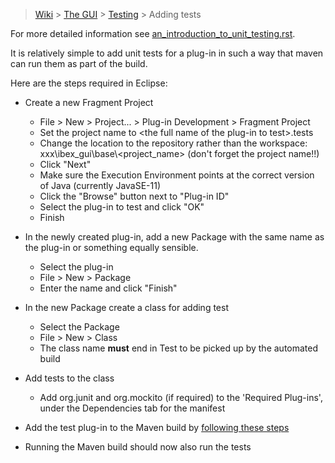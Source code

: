 > [Wiki](Home) > [The GUI](The-GUI) > [Testing](GUI-Testing) > Adding tests

For more detailed information see [an_introduction_to_unit_testing.rst](https://github.com/ISISComputingGroup/ibex_developers_manual/wiki/An-Introduction-to-Unit-Testing).

It is relatively simple to add unit tests for a plug-in in such a way that maven can run them as part of the build.

Here are the steps required in Eclipse:

* Create a new Fragment Project
    * File > New > Project... > Plug-in Development > Fragment Project
    * Set the project name to \<the full name of the plug-in to test\>.tests
    * Change the location to the repository rather than the workspace: xxx\ibex_gui\base\\\<project_name> (don't forget the project name!!)
    * Click "Next"
    * Make sure the Execution Environment points at the correct version of Java (currently JavaSE-11)
    * Click the "Browse" button next to "Plug-in ID" 
    * Select the plug-in to test and click "OK"
    * Finish
    
* In the newly created plug-in, add a new Package with the same name as the plug-in or something equally sensible.
    * Select the plug-in
    * File > New > Package
    * Enter the name and click "Finish"
    
* In the new Package create a class for adding test
    * Select the Package
    * File > New > Class
    * The class name **must** end in Test to be picked up by the automated build
    
* Add tests to the class
    * Add org.junit and org.mockito (if required) to the 'Required Plug-ins', under the Dependencies tab for the manifest

* Add the test plug-in to the Maven build by [following these steps](https://github.com/ISISComputingGroup/ibex_developers_manual/wiki/Adding-a-Plugin-or-Feature-to-Maven-Build)
    
* Running the Maven build should now also run the tests

